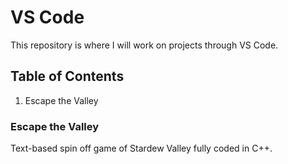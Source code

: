 # VS Code
This repository is where I will work on projects through VS Code.
## Table of Contents
1. Escape the Valley

### Escape the Valley
Text-based spin off game of Stardew Valley fully coded in C++.
